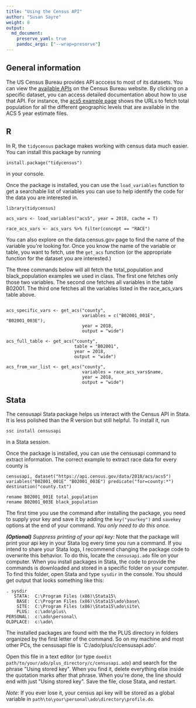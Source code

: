 ```yaml
---
title: "Using the Census API"
author: "Susan Sayre"
weight: 8
output: 
  md_document:
    preserve_yaml: true
    pandoc_args: ["--wrap=preserve"]
---
```


## General information

The US Census Bureau provides API acccess to most of its datasets. You can view the [available APIs](https://www.census.gov/data/developers/data-sets.html) on the Census Bureau website. By clicking on a specific dataset, you can access detailed documentation about how to use that API. For instance, the [acs5 example page](https://api.census.gov/data/2018/acs/acs5/examples.html) shows the URLs to fetch total population for all the different geographic levels that are available in the ACS 5 year estimate files.

## R

In R, the `tidycensus` package makes working with census data much easier. You can install this package by running

```
install.package("tidycensus")
```

in your console.

Once the package is installed, you can use the `load_variables` function to get a searchable list of variables you can use to help identify the code for the data you are interested in. 

```
library(tidycensus)

acs_vars <- load_variables("acs5", year = 2018, cache = T)

race_acs_vars <- acs_vars %>% filter(concept == "RACE")
```

You can also explore on the data.census.gov page to find the name of the variable you're looking for. Once you know the name of the variable or table, you want to fetch, use the `get_acs` function (or the appropriate function for the dataset you are interested.)

The three commands below will all fetch the total_population and black_population examples we used in class. The first one fetches only those two variables. The second one fetches all variables in the table B02001. The third one fetches all the variables listed in the race_acs_vars table above.

```

acs_specific_vars <- get_acs("county", 
                             variables = c("B02001_001E", "B02001_003E"),
                             year = 2018,
                             output = "wide")

acs_full_table <- get_acs("county", 
                          table = "B02001",
                          year = 2018,
                          output = "wide")

acs_from_var_list <- get_acs("county", 
                             variables = race_acs_vars$name,
                             year = 2018,
                             output = "wide")
```
 
## Stata

The censusapi Stata package helps us interact with the Census API in Stata. It is less polished than the R version but still helpful. To install it, run

```
ssc install censusapi
```

in a Stata session. 

Once the package is installed, you can use the censusapi command to extract information. The correct example to extract race data for every county is

```
censusapi, dataset("https://api.census.gov/data/2018/acs/acs5") variables("B02001_001E" "B02001_003E") predicate("for=county:*") destination("county.txt")

rename B02001_001E total_population
rename B02001_003E black_population
```

The first time you use the command after installing the package, you need to supply your key and save it by adding the `key("yourkey")` and `savekey` options at the end of your command. *You only need to do this once.*

*__(Optional)__ Suppress printing of your api key:* Note that the package will print your api key in your Stata log every time you run a command. If you intend to share your Stata logs, I recommend changing the package code to overwrite this behavior. To do this, locate the `censusapi.ado` file on your computer. When you install packages in Stata, the code to provide the commands is downloaded and stored in a specific folder on your computer. To find this folder, open Stata and type `sysdir` in the console. You should get output that looks something like this:

```
. sysdir
   STATA:  C:\Program Files (x86)\Stata15\
    BASE:  C:\Program Files (x86)\Stata15\ado\base\
    SITE:  C:\Program Files (x86)\Stata15\ado\site\
    PLUS:  c:\ado\plus\
PERSONAL:  c:\ado\personal\
OLDPLACE:  c:\ado\

```

The installed packages are found with the the PLUS directory in folders organized by the first letter of the command. So on my machine and most other PCs, the censusapi file is `C:/ado/plus/c/censusapi.ado'. 

Open this file in a text editor (or type `doedit path/to/your/ado/plus_directory/c/censusapi.ado`) and search for the phrase "Using stored key". When you find it, delete everything else inside the quotation marks after that phrase. When you're done, the line should end with just "Using stored key". Save the file, close Stata, and restart.

*Note:* If you ever lose it, your census api key will be stored as a global variable in `path\to\your\personal\ado\directory\profile.do`.
